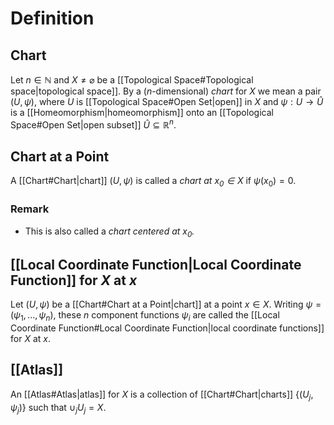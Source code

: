 # Definition
## Chart
Let $n \in \mathbb{N}$ and $X \neq \varnothing$ be a [[Topological Space#Topological space|topological space]]. By a ($n$-dimensional) _chart_ for $X$ we mean a pair $(U, \psi),$ where $U$ is [[Topological Space#Open Set|open]] in $X$ and $\psi : U \to \hat{U}$ is a [[Homeomorphism|homeomorphism]] onto an [[Topological Space#Open Set|open subset]] $\hat{U} \subseteq \mathbb{R}^n.$
## Chart at a Point
A [[Chart#Chart|chart]] $(U, \psi)$ is called a *chart at $x_0 \in X$* if $\psi(x_0) = 0.$
### Remark
- This is also called a *chart centered at $x_0.$*
## [[Local Coordinate Function|Local Coordinate Function]] for $X$ at $x$
Let $(U, \psi)$ be a [[Chart#Chart at a Point|chart]] at a point $x \in X.$ Writing $\psi = (\psi_1,...,\psi_n),$ these $n$ component functions $\psi_i$ are called the [[Local Coordinate Function#Local Coordinate Function|local coordinate functions]] for $X$ at $x.$
## [[Atlas]]
An [[Atlas#Atlas|atlas]] for $X$ is a collection of [[Chart#Chart|charts]] $\{(U_j, \psi_j)\}$ such that $\cup_j U_j = X.$